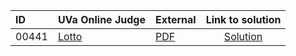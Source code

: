 | ID | UVa Online Judge | External | Link to solution |
|:---|:---|:---|:---:|
| 00441 | [Lotto](https://onlinejudge.org/index.php?option=com_onlinejudge&Itemid=8&category=24&page=show_problem&problem=382) | [PDF](https://onlinejudge.org/external/4/441.pdf) | [Solution](https%3A//github.com/versenyi98/programming-contests/tree/master/UVa%20Online%20Judge/00441%2520-%2520Lotto)|
